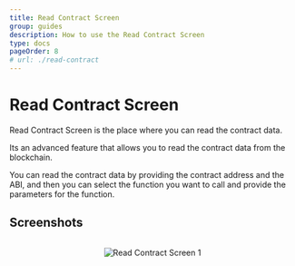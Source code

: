 ```yaml
---
title: Read Contract Screen
group: guides
description: How to use the Read Contract Screen
type: docs
pageOrder: 8
# url: ./read-contract
---
```


# Read Contract Screen

<p class="pb-4">Read Contract Screen is the place where you can read the contract data.</p>

<p class="pb-4">Its an advanced feature that allows you to read the contract data from the blockchain.</p>

<p class="pb-4">You can read the contract data by providing the contract address and the ABI, and then you can select the function you want to call and provide the parameters for the function.</p>
 
## Screenshots

<div style="align-items: center;
    display: flex;
    flex-direction: column;">

![Read Contract Screen 1](/images/pages/read-contract_screen1.webp)

</div>
